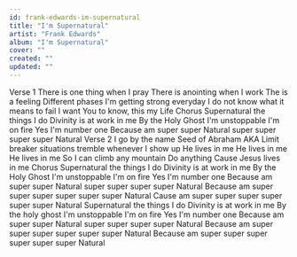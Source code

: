 ```yaml
---
id: frank-edwards-im-supernatural
title: "I'm Supernatural"
artist: "Frank Edwards"
album: "I'm Supernatural"
cover: ""
created: ""
updated: ""
---
```


Verse 1
There is one thing when I pray
There is anointing when I work
The is a feeling
Different phases
I'm getting strong everyday
I do not know what it means to fail
I want You to know, this my Life
Chorus
Supernatural the things I do
Divinity is at work in me
By the Holy Ghost I'm unstoppable
I'm on fire
Yes I'm number one
Because am
super super
Natural
super super
super super
Natural
Verse 2
I go by the name Seed of Abraham
AKA Limit breaker
situations tremble whenever I show up
He lives in me
He lives in me
He lives in me
So I can climb any mountain
Do anything
Cause Jesus lives in me
Chorus
Supernatural the things I do
Divinity is at work in me
By the Holy Ghost I'm unstoppable
I'm on fire
Yes I'm number one
Because am
super super
Natural
super super
super super
Natural
Because am
super super
super super
super super
Natural
Cause am
super super
super super
super super
Natural
Supernatural the things I do
Divinity is at work in me
By the holy ghost I'm unstoppable
I'm on fire
Yes I'm number one
Because am
super super
Natural
super super
super super
Natural
Because am
super super
super super
super super
Natural
Because am
super super
super super
super super
Natural